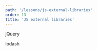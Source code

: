 ```yaml
---
path: '/lessons/js-external-libraries'
order: 13 
title: 'JS external libraries'
---
```


jQuery

lodash
